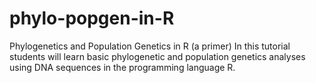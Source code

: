 # phylo-popgen-in-R
Phylogenetics and Population Genetics in R (a primer)
In this tutorial students will learn basic phylogenetic and population genetics analyses using DNA sequences in the programming language R.
